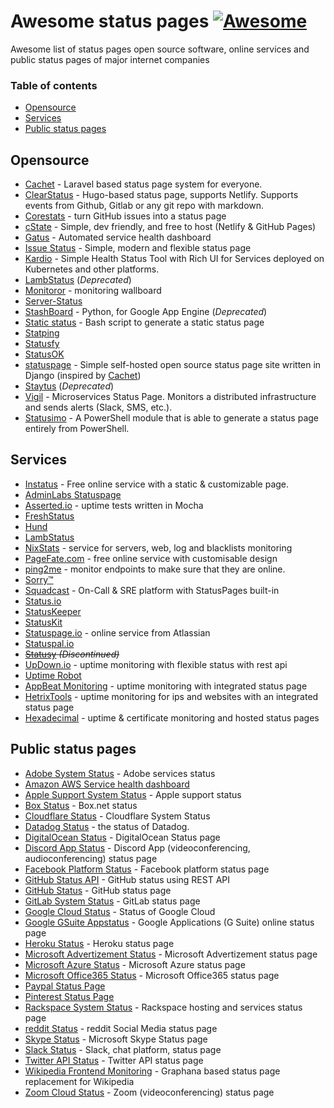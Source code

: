 # Awesome status pages  [![Awesome](https://cdn.rawgit.com/sindresorhus/awesome/d7305f38d29fed78fa85652e3a63e154dd8e8829/media/badge.svg)](https://github.com/sindresorhus/awesome)

Awesome list of status pages open source software, online services and public status pages of major internet companies
### Table of contents

* [Opensource](#opensource)
* [Services](#services)
* [Public status pages](#public-status-pages)

## Opensource
* [Cachet](https://cachethq.io/) - Laravel based status page system for everyone.
* [ClearStatus](https://github.com/weeblrpress/clearstatus/) - Hugo-based status page, supports Netlify. Supports events from Github, Gitlab or any git repo with markdown.
* [Corestats](https://github.com/jayfk/statuspage) - turn GitHub issues into a status page
* [cState](https://github.com/cstate/cstate) - Simple, dev friendly, and free to host (Netlify & GitHub Pages)
* [Gatus](https://github.com/TwinProduction/gatus) - Automated service health dashboard
* [Issue Status](https://github.com/tadhglewis/issue-status) - Simple, modern and flexible status page
* [Kardio](https://github.com/tmobile/kardio) - Simple Health Status Tool with Rich UI for Services deployed on Kubernetes and other platforms.
* [LambStatus](https://lambstatus.github.io) (*Deprecated*)
* [Monitoror](https://monitoror.com/) - monitoring wallboard
* [Server-Status](https://github.com/Pryx/server-status)
* [StashBoard](http://www.stashboard.org/) - Python, for Google App Engine (*Deprecated*)
* [Static status](https://github.com/Cyclenerd/static_status) - Bash script to generate a static status page
* [Statping](https://github.com/hunterlong/statping)
* [Statusfy](https://statusfy.co)
* [StatusOK](https://github.com/sanathp/statusok)
* [statuspage](https://github.com/darkpixel/statuspage) - Simple self-hosted open source status page site written in Django (inspired by [Cachet](https://cachethq.io/))
* [Staytus](https://staytus.co/)  (*Deprecated*)
* [Vigil](https://github.com/valeriansaliou/vigil) - Microservices Status Page. Monitors a distributed infrastructure and sends alerts (Slack, SMS, etc.).
* [Statusimo](https://github.com/EvotecIT/Statusimo) - A PowerShell module that is able to generate a status page entirely from PowerShell.

## Services
* [Instatus](https://instatus.com) - Free online service with a static & customizable page.
* [AdminLabs Statuspage](https://www.adminlabs.com/status-page/)
* [Asserted.io](https://asserted.io) - uptime tests written in Mocha
* [FreshStatus](https://www.freshworks.com/statuspage/)
* [Hund](https://hund.io/)
* [LambStatus](https://lambstatus.github.io/)
* [NixStats](https://nixstats.com/) - service for servers, web, log and blacklists monitoring
* [PageFate.com](https://pagefate.com) - free online service with customisable design
* [ping2me](https://www.ping2me.io/) - monitor endpoints to make sure that they are online.
* [Sorry™](https://www.sorryapp.com)
* [Squadcast](https://www.squadcast.com) - On-Call & SRE platform with StatusPages built-in
* [Status.io](https://status.io)
* [StatusKeeper](https://statuskeeper.com/)
* [StatusKit](https://statuskit.com/)
* [Statuspage.io](https://www.statuspage.io) - online service from Atlassian
* [Statuspal.io](https://statuspal.io)
* ~~[Statusy](https://statusy.co) *(Discontinued)*~~
* [UpDown.io](https://updown.io/) - uptime monitoring with flexible status with rest api
* [Uptime Robot](https://uptimerobot.com/)
* [AppBeat Monitoring](https://www.appbeat.io/) - uptime monitoring with integrated status page
* [HetrixTools](https://hetrixtools.com) - uptime monitoring for ips and websites with an integrated status page
* [Hexadecimal](https://tryhexadecimal.com) - uptime & certificate monitoring and hosted status pages

## Public status pages
* [Adobe System Status](https://status.adobe.com/) - Adobe services status
* [Amazon AWS Service health dashboard](https://status.aws.amazon.com/)
* [Apple Support System Status](https://www.apple.com/support/systemstatus/) - Apple support status
* [Box Status](https://status.box.com/) - Box.net status
* [Cloudflare Status](https://www.cloudflarestatus.com/) - Cloudflare System Status
* [Datadog Status](https://status.datadoghq.com/) - the status of Datadog.
* [DigitalOcean Status](https://status.digitalocean.com/) - DigitalOcean Status page
* [Discord App Status](https://status.discordapp.com/) - Discord App (videoconferencing, audioconferencing) status page
* [Facebook Platform Status](https://developers.facebook.com/status/dashboard/) - Facebook platform status page
* [GitHub Status API](https://status.github.com/api) - GitHub status using REST API
* [GitHub Status](https://status.github.com/) - GitHub status page
* [GitLab System Status](https://status.gitlab.com) - GitLab status page
* [Google Cloud Status](https://status.cloud.google.com/) - Status of Google Cloud
* [Google GSuite Appstatus](https://www.google.com/appsstatus) - Google Applications (G Suite) online status page
* [Heroku Status](https://status.heroku.com/) - Heroku status page
* [Microsoft Advertizement Status](https://status.ads.microsoft.com/) - Microsoft Advertizement status page
* [Microsoft Azure Status](https://status.azure.com/ru-ru/status) - Microsoft Azure status page
* [Microsoft Office365 Status](https://status.office365.com/) - Microsoft Office365 status page
* [Paypal Status Page](https://www.paypal-status.com/product/production)
* [Pinterest Status Page](https://www.pintereststatus.com/)
* [Rackspace System Status](https://status.rackspace.com/) - Rackspace hosting and services status page
* [reddit Status](https://www.redditstatus.com/) - reddit Social Media status page
* [Skype Status](https://support.skype.com/en/status/) - Microsoft Skype Status page
* [Slack Status](https://status.slack.com/) - Slack, chat platform, status page
* [Twitter API Status](https://api.twitterstat.us/) - Twitter API status page
* [Wikipedia Frontend Monitoring](https://grafana.wikimedia.org/d/000000479/frontend-traffic?orgId=1) - Graphana based status page replacement for Wikipedia
* [Zoom Cloud Status](https://status.zoom.us/) - Zoom (videoconferencing) status page
